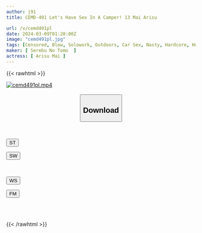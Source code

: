 ```yaml
---
author: j91
title: CEMD-491 Let's Have Sex In A Camper! 13 Mai Arisu

url: /v/cemd491pl
date: 2024-03-09T01:20:00Z
image: "cemd491pl.jpg"
tags: [Censored, Blow, Solowork, Outdoors, Car Sex, Nasty, Hardcore, Huge Cock	]
maker: [ Serebu No Tomo  ]
actress: [ Arisu Mai ]
---
```



{{< rawhtml >}}

<div class="video" data-videoid="eAZADdV7zXTYgkg">
    <a href="javascript:;">
        <img src="/v/cemd491pl/cemd491pl.jpg" width="WIDTH" height="HEIGHT" alt="cemd491pl.mp4" loading="lazy">
    </a>
</div>

<script type="text/javascript" src="https://j91.asia/asset/on-demand-st.js"></script>

<br>
  <link rel="stylesheet" href="https://j91.asia/asset/bs5.css">
  
  <center>
  <button class="btn btn-primary" type="button" data-bs-toggle="collapse" data-bs-target=".multi-collapse" aria-expanded="false" aria-controls="multiCollapseExample1 multiCollapseExample2"><h2>Download</h2></button></center>
</p>
<div class="row">
  <div class="col">
    <div class="collapse multi-collapse" id="multiCollapseExample1">
      <div class="card card-body">
	      	      <br>
<div class="buttons">  
<p><a href="https://streamtape.to/v/eAZADdV7zXTYgkg" target="_blank"><button class="btn-hover color-3"><i class="fa fa-download"></i> ST</button></a></p>
<p><a href="https://cdnwish.com/1d75ftmo2b8l" target="_blank"><button class="btn-hover color-2"><i class="fa fa-download"></i> SW</button></a></p></div>
    </div>
  </div>
</div>
  <div class="col">
    <div class="collapse multi-collapse" id="multiCollapseExample2">
      <div class="card card-body">
	      <br>
<div class="buttons">
<p><a href="https://wolfstream.tv/yj2s7vw92p78"><button class="btn-hover color-9"><i class="fa fa-download"></i> WS</button></a></p>
<p><a href="https://filemoon.sx/d/fvo52fpm71fl"><button class="btn-hover color-8"><i class="fa fa-download"></i> FM</button></a></p></div>
<br><br>
      </div>
    </div>
  </div>
</div>

{{< /rawhtml >}}